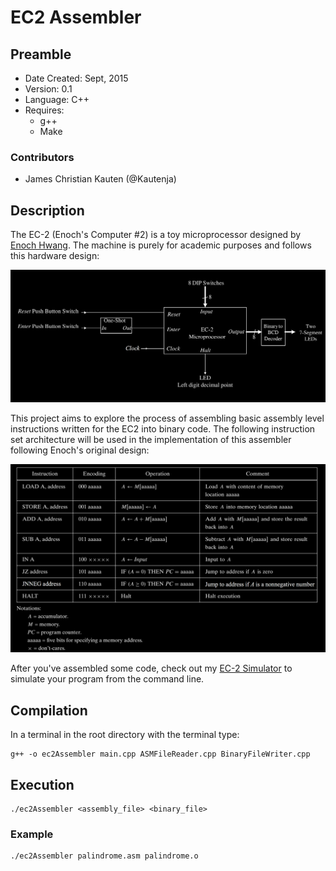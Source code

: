 # EC2 Assembler #

## Preamble ##

* Date Created: Sept, 2015
* Version: 0.1
* Language: C++
* Requires: 
  * g++
  * Make

### Contributors ###
* James Christian Kauten (@Kautenja)


## Description 

The EC-2 (Enoch's Computer #2) is a toy microprocessor designed by [Enoch Hwang](https://lasierra.edu/computer-science/enoch-hwang/). The machine is purely for academic purposes and follows this hardware design:

![Hardware](hardware.png)

This project aims to explore the process of assembling basic assembly level instructions written for the EC2 into binary code. The following instruction set architecture will be used in the implementation of this assembler following Enoch's original design:

![ISA](instruction_set_architecture.png)

After you've assembled some code, check out my [EC-2 Simulator](https://github.com/Kautenja/comp3350_EC2-Simulator) to simulate your program from the command line.

## Compilation ##

In a terminal in the root directory with the terminal type:

    g++ -o ec2Assembler main.cpp ASMFileReader.cpp BinaryFileWriter.cpp
  
  
## Execution ##
  
    ./ec2Assembler <assembly_file> <binary_file>
  
### Example ###

    ./ec2Assembler palindrome.asm palindrome.o


